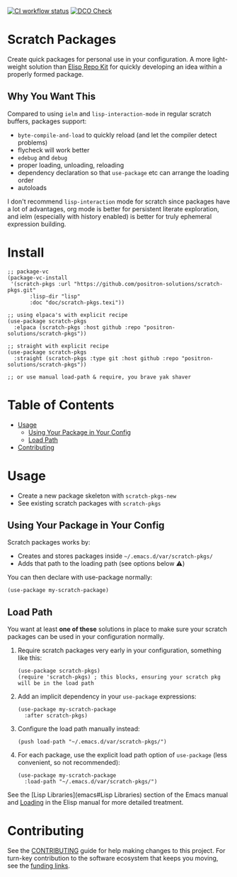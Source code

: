 <!-- !!!THIS FILE HAS BEEN GENERATED!!! Edit README.org -->

<!-- a href="https://melpa.org/#/erk"><img src="https://melpa.org/packages/erk-badge.svg" alt="melpa package"></a> <a href="https://stable.melpa.org/#/erk"><img src="https://stable.melpa.org/packages/erk-badge.svg" alt="melpa stable package"></a> -->
<a href="https://github.com/positron-solutions/scratch-pkgs/actions/?workflow=CI"><img src="https://github.com/positron-solutions/scratch-pkgs/actions/workflows/ci.yml/badge.svg" alt="CI workflow status"></a>
<a href="https://github.com/positron-solutions/scratch-pkgs/actions/?workflow=Developer+Certificate+of+Origin"><img src="https://github.com/positron-solutions/scratch-pkgs/actions/workflows/dco.yml/badge.svg" alt="DCO Check"></a>


# Scratch Packages

Create quick packages for personal use in your configuration.  A more
light-weight solution than [Elisp Repo Kit](https://github.com/positron-solutions/elisp-repo-kit) for quickly developing an idea within
a properly formed package.


## Why You Want This

Compared to using `ielm` and `lisp-interaction-mode` in regular scratch buffers,
packages support:

-   `byte-compile-and-load` to quickly reload (and let the compiler detect problems)
-   flycheck will work better
-   `edebug` and `debug`
-   proper loading, unloading, reloading
-   dependency declaration so that `use-package` etc can arrange the loading order
-   autoloads

I don't recommend `lisp-interaction` mode for scratch since packages have a lot of
advantages, org mode is better for persistent literate exploration, and ielm
(especially with history enabled) is better for truly ephemeral expression
building.


# Install

    ;; package-vc
    (package-vc-install
     '(scratch-pkgs :url "https://github.com/positron-solutions/scratch-pkgs.git"
           :lisp-dir "lisp"
           :doc "doc/scratch-pkgs.texi"))
    
    ;; using elpaca's with explicit recipe
    (use-package scratch-pkgs
      :elpaca (scratch-pkgs :host github :repo "positron-solutions/scratch-pkgs"))
    
    ;; straight with explicit recipe
    (use-package scratch-pkgs
      :straight (scratch-pkgs :type git :host github :repo "positron-solutions/scratch-pkgs"))
    
    ;; or use manual load-path & require, you brave yak shaver


# Table of Contents

-   [Usage](#org81c61db)
    -   [Using Your Package in Your Config](#org35bd568)
    -   [Load Path](#orgec33624)
-   [Contributing](#org20ae8d3)


# Usage

-   Create a new package skeleton with `scratch-pkgs-new`
-   See existing scratch packages with `scratch-pkgs`


## Using Your Package in Your Config

Scratch packages works by:

-   Creates and stores packages inside `~/.emacs.d/var/scratch-pkgs/`
-   Adds that path to the loading path (see options below ⚠️)

You can then declare with use-package normally:

    (use-package my-scratch-package)


## Load Path

You want at least **one of these** solutions in place to make sure your scratch
packages can be used in your configuration normally.

1.  Require scratch packages very early in your configuration, something like this:
    
        (use-package scratch-pkgs)
        (require 'scratch-pkgs) ; this blocks, ensuring your scratch pkg will be in the load path
2.  Add an implicit dependency in your `use-package` expressions:
    
        (use-package my-scratch-package
          :after scratch-pkgs)
3.  Configure the load path manually instead:
    
        (push load-path "~/.emacs.d/var/scratch-pkgs/")
4.  For each package, use the explicit load path option of `use-package`
    (less convenient, so not recommended):
    
        (use-package my-scratch-package
          :load-path "~/.emacs.d/var/scratch-pkgs/")

See the [Lisp Libraries](emacs#Lisp Libraries) section of the Emacs manual and [Loading](elisp#Loading) in the Elisp
manual for more detailed treatment.


# Contributing

See the [CONTRIBUTING](./CONTRIBUTING.md) guide for help making changes to this project.  For
turn-key contribution to the software ecosystem that keeps you moving, see the
[funding links](https://github.com/sponsors/positron-solutions).

